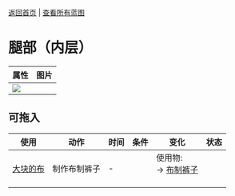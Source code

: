 [返回首页](index.md)   |  [查看所有蓝图](blueprint.md)
# 腿部（内层）  
>   
  
  属性  |   图片   
 ----  |  ----:   
   |  ![](Sprite/undefined.png)   
  
## 可拖入  
使用  |  动作  |  时间  |  条件  |  变化  |  状态  
----  |  ----  |  ----  |  ----  |  ----  |  ----  
[大块的布](ClothLarge.md)  |  制作布制裤子  |  -  |    |  使用物:<br>→ [布制裤子](PantsCloth.md)<br><br>  |    
